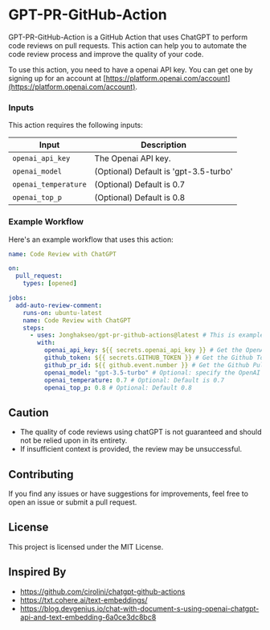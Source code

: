 # GPT-PR-GitHub-Action

GPT-PR-GitHub-Action is a GitHub Action that uses ChatGPT to perform code reviews on pull requests. This action can help you to automate the code review process and improve the quality of your code.

To use this action, you need to have a openai API key. You can get one by signing up for an account at [https://platform.openai.com/account](https://platform.openai.com/account).


### Inputs

This action requires the following inputs:

| Input | Description |
| --- | --- |
| `openai_api_key` | The Openai API key. |
| `openai_model` | (Optional) Default is 'gpt-3.5-turbo' |
| `openai_temperature` | (Optional) Default is 0.7 |
| `openai_top_p` | (Optional) Default is 0.8 |

### Example Workflow

Here's an example workflow that uses this action:

```yaml
name: Code Review with ChatGPT

on:
  pull_request:
    types: [opened]

jobs:
  add-auto-review-comment:
    runs-on: ubuntu-latest
    name: Code Review with ChatGPT
    steps:
      - uses: Jonghakseo/gpt-pr-github-actions@latest # This is example. use Jonghakseo/gpt-pr-github-actions@v1
        with:
          openai_api_key: ${{ secrets.openai_api_key }} # Get the OpenAI API key from repository secrets
          github_token: ${{ secrets.GITHUB_TOKEN }} # Get the Github Token from repository secrets
          github_pr_id: ${{ github.event.number }} # Get the Github Pull Request ID from the Github event
          openai_model: "gpt-3.5-turbo" # Optional: specify the OpenAI engine to use. [gpt-3.5-turbo, text-davinci-002, text-babbage-001, text-curie-001, text-ada-001'] Default is 'gpt-3.5-turbo'
          openai_temperature: 0.7 # Optional: Default is 0.7
          openai_top_p: 0.8 # Optional: Default 0.8
```



## Caution

- The quality of code reviews using chatGPT is not guaranteed and should not be relied upon in its entirety.
- If insufficient context is provided, the review may be unsuccessful.


## Contributing

If you find any issues or have suggestions for improvements, feel free to open an issue or submit a pull request.

## License

This project is licensed under the MIT License.

## Inspired By

- https://github.com/cirolini/chatgpt-github-actions
- https://txt.cohere.ai/text-embeddings/
- https://blog.devgenius.io/chat-with-document-s-using-openai-chatgpt-api-and-text-embedding-6a0ce3dc8bc8
